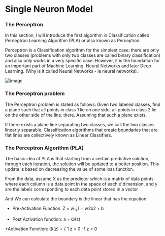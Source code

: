 # Single Neuron Model

### The Perceptron

In this section, I will introduce the first algorithm in Classification called Perceptron Learning Algorithm (PLA) or also known as Perceptron.

Perceptron is a Classification algorithm for the simplest case: there are only two classes (problems with only two classes are called binary classification) and also only works in a very specific case. However, it is the foundation for an important part of Machine Learning, Neural Networks and later Deep Learning. (Why is it called Neural Networks - ie neural networks).

![image](https://www.marekrei.com/blog/wp-content/uploads/2014/01/neuron_cell-1680x1050.jpg)

### The Perceptron problem

The Perceptron problem is stated as follows: Given two labeled classes, find a plane such that all points in class 1 lie on one side, all points in class 2 lie on the other side of the line. there. Assuming that such a plane exists.

If there exists a plane line separating two classes, we call the two classes linearly separable. Classification algorithms that create boundaries that are flat lines are collectively known as Linear Classifiers.

### The Perceptron Algorithm (PLA)

The basic idea of PLA is that starting from a certain predictive solution, through each iteration, the solution will be updated to a better position. This update is based on decreasing the value of some loss function.

From the data, assume X as the predictor which is a matrix of data points where each column is a data point in the space of each *d* dimension. and y are the labels corresponding to each data point stored in a vector

And We can calculate the boundary is the linear that has the equation:
 + Pre-Activation Function: Z = w<sub>1x</sub>1 + w</sub>2</sub>x</sub>2 + b
  
+ Post Activation function: a = &Phi;(z)

+Activation Function: &Phi;(z) = { 1    z > 0
                                   -1   z < 0
